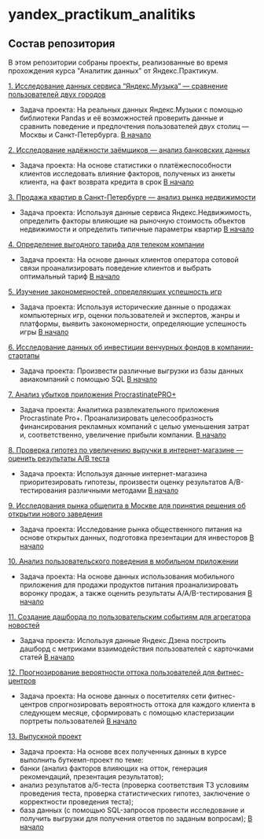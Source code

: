 # yandex_practikum_analitiks
## <a name="start"></a>Состав репозитория

В этом репозитории собраны проекты, реализованные во время прохождения курса "Аналитик данных" от Яндекс.Практикум.

[1. Исследование данных сервиса “Яндекс.Музыка” — сравнение пользователей двух городов](https://github.com/Viktor32-sours/yandex_practikum_analitiks/tree/main/01_yandex_music)
- Задача проекта:
На реальных данных Яндекс.Музыки c помощью библиотеки Pandas и её возможностей проверить данные и сравнить поведение и предпочтения пользователей двух столиц — Москвы и Санкт-Петербурга.
[В начало](#start)

[2. Исследование надёжности заёмщиков — анализ банковских данных](https://github.com/Viktor32-sours/yandex_practikum_analitiks/tree/main/02_reliability_of_borrowers)
- Задача проекта:
На основе статистики о платёжеспособности клиентов исследовать влияние факторов, полученых из анкеты клиента, на факт возврата кредита в срок
[В начало](#start)

[3. Продажа квартир в Санкт-Петербурге — анализ рынка недвижимости](https://github.com/Viktor32-sours/yandex_practikum_analitiks/tree/main/03_sale%20of%20apartments)
- Задача проекта:
Используя данные сервиса Яндекс.Недвижимость, определить факторы влияющие на рыночную стоимость объектов недвижимости и определить типичные параметры квартир
[В начало]()

[4. Определение выгодного тарифа для телеком компании](https://github.com/Viktor32-sours/yandex_practikum_analitiks/tree/main/04_perspective_tariff)
- Задача проекта:
На основе данных клиентов оператора сотовой связи проанализировать поведение клиентов и выбрать оптимальный тариф
[В начало]()

[5. Изучение закономерностей, определяющих успешность игр](https://github.com/Viktor32-sours/yandex_practikum_analitiks/tree/main/05_patterns_successful_game)
- Задача проекта:
Используя исторические данные о продажах компьютерных игр, оценки пользователей и экспертов, жанры и платформы, выявить закономерности, определяющие успешность игры
[В начало]()

[6. Исследование данных об инвестиции венчурных фондов в компании-стартапы](https://github.com/Viktor32-sours/yandex_practikum_analitiks/tree/main/06_offloading_of_data_company_sql)
- Задача проекта:
Произвести различные выгрузки из базы данных авиакомпаний с помощью SQL 
[В начало]()

[7. Анализ убытков приложения ProcrastinatePRO+](https://github.com/Viktor32-sours/yandex_practikum_analitiks/tree/main/07_analysis_business_indicators_Procrastinate_Pro%2B)
- Задача проекта:
Аналитика развлекательного приложения Procrastinate Pro+. Проанализировать целесообразность финансирования рекламных компаний с целью уменьшения затрат и, соответственно, увеличение прибыли компании.
[В начало]()

[8. Проверка гипотез по увеличению выручки в интернет-магазине — оценить результаты A/B теста](https://github.com/Viktor32-sours/yandex_practikum_analitiks/tree/main/08_hypothesis_testing_test_A_B)
- Задача проекта:
Используя данные интернет-магазина приоритезировать гипотезы, произвести оценку результатов A/B-тестирования различными методами
[В начало]()

[9. Исследования рынка общепита в Москве для принятия решения об открытии нового заведения](https://github.com/Viktor32-sours/yandex_practikum_analitiks/tree/main/09_catering_market)
- Задача проекта:
Исследование рынка общественного питания на основе открытых данных, подготовка презентации для инвесторов
[В начало]()

[10. Анализ пользовательского поведения в мобильном приложении](https://github.com/Viktor32-sours/yandex_practikum_analitiks/tree/main/10_behavior_of_mobile_app_users)
- Задача проекта:
На основе данных использования мобильного приложения для продажи продуктов питания проанализировать воронку продаж, а также оценить результаты A/A/B-тестирования
[В начало]()

[11. Создание дашборда по пользовательским событиям для агрегатора новостей](https://github.com/Viktor32-sours/yandex_practikum_analitiks/tree/main/11_dashboard_analyze_use_of_cards)
- Задача проекта:
Используя данные Яндекс.Дзена построить дашборд с метриками взаимодействия пользователей с карточками статей
[В начало]()

[12. Прогнозирование вероятности оттока пользователей для фитнес-центров](https://github.com/Viktor32-sours/yandex_practikum_analitiks/tree/main/12_customer_churn_analysis_fitness_club)
- Задача проекта:
На основе данных о посетителях сети фитнес-центров спрогнозировать вероятность оттока для каждого клиента в следующем месяце, сформировать с помощью кластеризации портреты пользователей
[В начало]()

[13. Выпускной проект](https://github.com/Viktor32-sours/yandex_practikum_analitiks/tree/main/13_result_project)
- Задача проекта:
На основе всех полученных данных в курсе выполнить буткемп-проект по теме:
- банки (анализ факторов влияющих на отток, генерация рекомендаций, презентация результатов);
- анализ результатов а/б-теста (проверка соответствия ТЗ условиям проведения теста, проверка статистических гипотез, заключение о корректности проведения теста);
- база данных (с помощью SQL-запросов провести исследование и получить выгрузки для получения ответов по заданым вопросам);
[В начало](#start)


